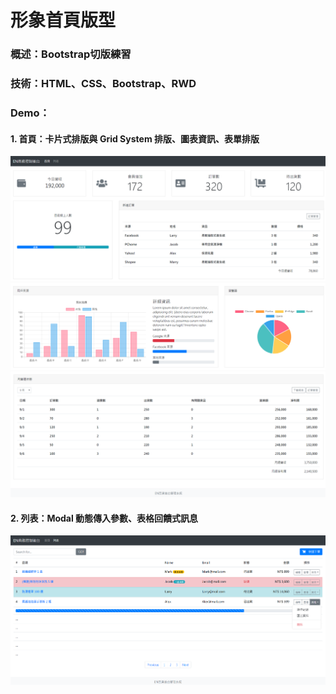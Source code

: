 # 形象首頁版型
### 概述：Bootstrap切版練習
### 技術：HTML、CSS、Bootstrap、RWD
### Demo：
#### 1. 首頁：卡片式排版與 Grid System 排版、圖表資訊、表單排版
![readme01](https://github.com/IanSu0630/DashBoard/blob/master/readme_img/readme01.PNG)
![readme02](https://github.com/IanSu0630/DashBoard/blob/master/readme_img/readme02.PNG)
![readme03](https://github.com/IanSu0630/DashBoard/blob/master/readme_img/readme03.PNG)

#### 2. 列表：Modal 動態傳入參數、表格回饋式訊息
![readme04](https://github.com/IanSu0630/DashBoard/blob/master/readme_img/readme04.PNG)
